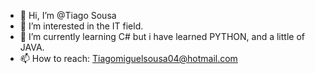 - 👋 Hi, I’m @Tiago Sousa
- 👀 I’m interested in the IT field. 
- 🌱 I’m currently learning C# but i have learned PYTHON, and a little of JAVA.
- 📫 How to reach: Tiagomiguelsousa04@hotmail.com

<!---
TiagoSo/TiagoSo is a ✨ special ✨ repository because its `README.md` (this file) appears on your GitHub profile.
You can click the Preview link to take a look at your changes.
--->
